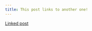 ```yaml
---
title: This post links to another one!
---
```


[Linked post](2018-12-14-Happy-First-Birthday-Slash.md)
